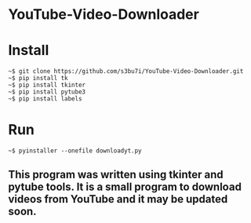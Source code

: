 # YouTube-Video-Downloader

# Install
```shell
~$ git clone https://github.com/s3bu7i/YouTube-Video-Downloader.git
~$ pip install tk
~$ pip install tkinter
~$ pip install pytube3
~$ pip install labels
```
# Run 
```shell
~$ pyinstaller --onefile downloadyt.py
```
<h2>This program was written using tkinter and pytube tools. It is a small program to download videos from YouTube and it may be updated soon.</h2>


